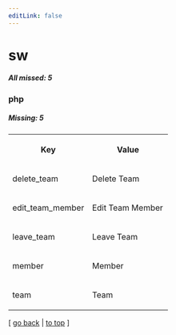 ```yaml
---
editLink: false
---
```


# sw

##### All missed: 5


### php

##### Missing: 5

<table width="100%">
<tr><th width="50%">

Key

</th><th width="50%">

Value

</th></tr>
<tr><td width="50%">

delete_team

</td><td width="50%">

 Delete Team

</td></tr>
<tr><td width="50%">

edit_team_member

</td><td width="50%">

 Edit Team Member

</td></tr>
<tr><td width="50%">

leave_team

</td><td width="50%">

 Leave Team

</td></tr>
<tr><td width="50%">

member

</td><td width="50%">

 Member

</td></tr>
<tr><td width="50%">

team

</td><td width="50%">

 Team

</td></tr>
</table>

[ [go back](../status.md) | [to top](#) ]

